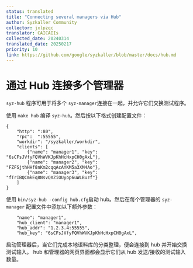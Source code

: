 ```yaml
---
status: translated
title: "Connecting several managers via Hub"
author: Syzkaller Community
collector: jxlpzqc
translator: CAICAIIs
collected_date: 20240314
translated_date: 20250217
priority: 10
link: https://github.com/google/syzkaller/blob/master/docs/hub.md
---
```


# 通过 Hub 连接多个管理器

`syz-hub` 程序可用于将多个 `syz-manager`连接在一起，并允许它们交换测试程序。

使用 `make hub` 编译 `syz-hub`。然后按以下格式创建配置文件：

```
{
	"http": ":80",
	"rpc":  ":55555",
	"workdir": "/syzkaller/workdir",
	"clients": [
		{"name": "manager1", "key": "6sCFsJVfyFQVhWVKJpKhHcHxpCH0gAxL"},
		{"name": "manager2", "key": "FZFSjthHHf8nKm2cqqAcAYKM5a3XM4Ao"},
		{"name": "manager3", "key": "fTrIBQCmkEq8NsvQXZiOUyop6uWLBuzf"}
	]
}
```

使用 `bin/syz-hub -config hub.cfg`启动 hub。然后在每个管理器的 `syz-manager` 配置文件中添加以下额外参数：

```
	"name": "manager1",
	"hub_client": "manager1",
	"hub_addr": "1.2.3.4:55555",
	"hub_key": "6sCFsJVfyFQVhWVKJpKhHcHxpCH0gAxL",
```

启动管理器后，当它们完成本地语料库的分类整理，便会连接到 hub 并开始交换测试输入。
hub 和管理器的网页界面都会显示它们从 hub 发送/接收的测试输入数量。